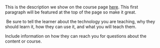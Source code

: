 This is the description we show on the course page [here](https://lab.github.com/than788/minhnguyen7989@outlook.com.vn). This first paragraph will be featured at the top of the page so make it great.
​

​
Be sure to tell the learner about the technology you are teaching, why they should learn it, how they can use it, and what you will teach them.
​


Include information on how they can reach you for questions about the content or course. 